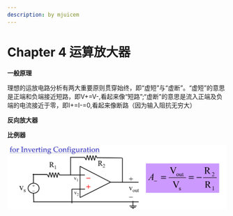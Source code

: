 ```yaml
---
description: by mjuicem
---
```


# Chapter 4 运算放大器

**一般原理**

理想的运放电路分析有两大重要原则贯穿始终，即“虚短”与“虚断”。“虚短”的意思是正端和负端接近短路，即V+=V-,看起来像“短路”;“虚断”的意思是流入正端及负端的电流接近于零，即I+=I-=0,看起来像断路（因为输入阻抗无穷大）

**反向放大器**

**比例器**

![](.gitbook/assets/image.png)

